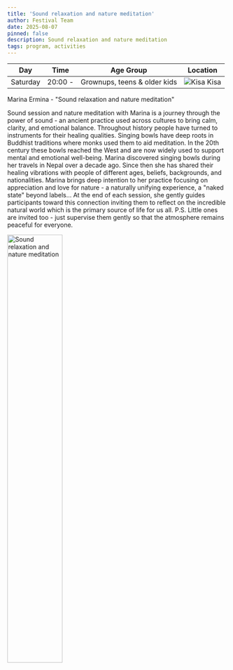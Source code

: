 ```yaml
---
title: 'Sound relaxation and nature meditation'
author: Festival Team
date: 2025-08-07
pinned: false
description: Sound relaxation and nature meditation
tags: program, activities
---
```


<script>
    import Image from  '$lib/Image.svelte'
</script>

| Day | Time | Age Group | Location |
|---------|-------|--------|---|
| Saturday | 20:00 - | Grownups, teens & older kids | ![Kisa](img/kort/dyr_600px/kisa.png) Kisa |

Marina Ermina - "Sound relaxation and nature meditation"

Sound session and nature meditation with Marina is a journey through the power of sound - an ancient practice used across cultures to bring calm, clarity, and emotional balance. Throughout history people have turned to instruments for their healing qualities. Singing bowls have deep roots in Buddhist traditions where monks used them to aid meditation. In the 20th century these bowls reached the West and are now widely used to support mental and emotional well-being. Marina discovered singing bowls during her travels in Nepal over a decade ago. Since then she has shared their healing vibrations with people of different ages, beliefs, backgrounds, and nationalities. Marina brings deep intention to her practice focusing on appreciation and love for nature - a naturally unifying experience, a "naked state" beyond labels... At the end of each session, she gently guides participants toward this connection inviting them to reflect on the incredible natural world which is the primary source of life for us all. P.S. Little ones are invited too - just supervise them gently so that the atmosphere remains peaceful for everyone.

<Image 
  src='program/activities/35-sound-relaxation-and-nature-meditation.png'
  caption='Sound relaxation and nature meditation'
  alt='Sound relaxation and nature meditation'
  width='50%'/> 